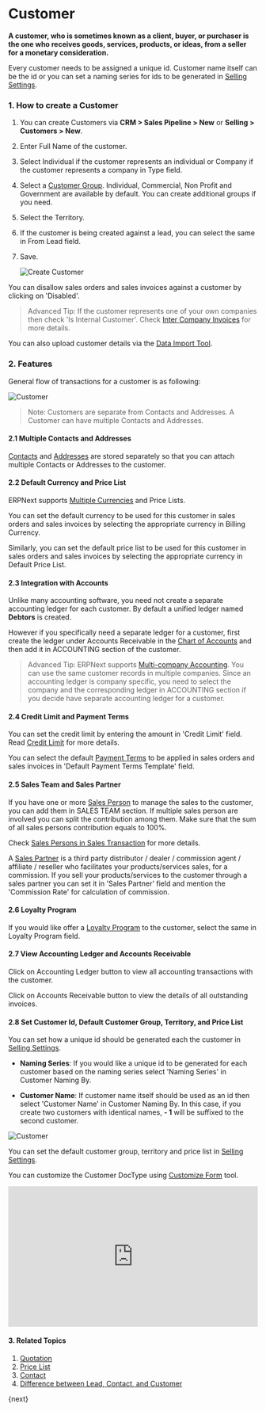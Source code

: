 <!-- add-breadcrumbs -->
# Customer

**A customer, who is sometimes known as a client, buyer, or purchaser is the one
who receives goods, services, products, or ideas, from a seller for a monetary
consideration.**

Every customer needs to be assigned a unique id. Customer name itself can be the id or you can set a naming series for ids to be generated in [Selling Settings](/docs/user/manual/en/selling/selling-settings).
### 1. How to create a Customer

1. You can create Customers via **CRM > Sales Pipeline > New** or **Selling > Customers > New**.
1. Enter Full Name of the customer.
1. Select Individual if the customer represents an individual or Company if the customer represents a company in Type field.
1. Select a [Customer Group](/docs/user/manual/en/CRM/customer-group). Individual, Commercial, Non Profit and Government are available by default. You can create additional groups if you need.
1. Select the Territory.
1. If the customer is being created against a lead, you can select the same in From Lead field.
1. Save.

    <img class="screenshot" alt="Create Customer" src="{{docs_base_url}}/assets/img/crm/create-customer.gif">

You can disallow sales orders and sales invoices against a customer by clicking on 'Disabled'.

>Advanced Tip: If the customer represents one of your own companies then check 'Is Internal Customer'. Check [Inter Company Invoices](/docs/user/manual/en/accounts/inter-company-invoices) for more details.

You can also upload customer details via the [Data Import Tool](/docs/user/manual/en/setting-up/data/data-import).

### 2. Features
General flow of transactions for a customer is as following:

<img class="screenshot" alt="Customer" src="{{docs_base_url}}/assets/img/crm/customer-to selling-flowchart.jpeg">

> Note: Customers are separate from Contacts and Addresses. A Customer can
have multiple Contacts and Addresses.

#### 2.1 Multiple Contacts and Addresses

[Contacts](/docs/user/manual/en/CRM/contact) and [Addresses](/docs/user/manual/en/CRM/address) are stored separately so that you can
attach multiple Contacts or Addresses to the customer.

#### 2.2 Default Currency and Price List
ERPNext supports [Multiple Currencies](/docs/user/manual/en/accounts/multi-currency-accounting) and Price Lists.

You can set the default currency to be used for this customer in sales orders and sales invoices by selecting the appropriate currency in Billing Currency.

Similarly, you can set the default price list to be used for this customer in sales orders and sales invoices by selecting the appropriate currency in Default Price List.

#### 2.3 Integration with Accounts

Unlike many accounting software, you need not create a separate accounting ledger for each customer.
By default a unified ledger named **Debtors** is created.

However if you specifically need a separate ledger for a customer, first create the ledger under
Accounts Receivable in the [Chart of Accounts](/docs/user/manual/en/accounts/chart-of-accounts.html) and then add it in ACCOUNTING section of the customer.

>Advanced Tip: ERPNext supports [Multi-company Accounting](/docs/user/manual/en/accounts/inter-company-journal-entry). You can use the same customer records in multiple companies. Since an accounting ledger is company specific, you need to select the company and the corresponding ledger in ACCOUNTING section if you decide have separate accounting ledger for a customer.

#### 2.4 Credit Limit and Payment Terms

You can set the credit limit by entering the amount in 'Credit Limit' field. Read [Credit Limit](/docs/user/manual/en/accounts/credit-limit) for more details.

You can select the default [Payment Terms](/docs/user/manual/en/accounts/payment-terms) to be applied in sales orders and sales invoices in 'Default Payment Terms Template' field.

#### 2.5 Sales Team and Sales Partner

If you have one or more [Sales Person](/docs/user/manual/en/CRM/sales-person) to manage the sales to the customer, you can add them in SALES TEAM section. If multiple sales person are involved you can split the contribution among them. Make sure that the sum of all sales persons contribution equals to 100%.

Check [Sales Persons in Sales Transaction](/docs/user/manual/en/selling/articles/sales-persons-in-the-sales-transactions) for more details.

A [Sales Partner](/docs/user/manual/en/selling/sales-partner) is a third party distributor / dealer / commission agent /
affiliate / reseller who facilitates your  products/services sales, for a commission.
If you sell your products/services to the customer through a sales partner you can set it in 'Sales Partner' field and mention the 'Commission Rate' for calculation of commission.

#### 2.6 Loyalty Program

If you would like offer a [Loyalty Program](/docs/user/manual/en/accounts/loyalty-program) to the customer, select the same in Loyalty Program field.

#### 2.7 View Accounting Ledger and Accounts Receivable

Click on Accounting Ledger button to view all accounting transactions with the customer.

Click on Accounts Receivable button to view the details of all outstanding invoices.

#### 2.8 Set Customer Id, Default Customer Group, Territory, and Price List

You can set how a unique id should be generated each the customer in [Selling Settings](/docs/user/manual/en/selling/selling-settings).

* **Naming Series**: If you would like a unique id to be generated for each customer based on the naming series select 'Naming Series' in Customer Naming By.

* **Customer Name**: If customer name itself should be used as an id then select 'Customer Name' in Customer Naming By. In this case, if you create two customers with identical names, **- 1** will be suffixed to the second customer.

<img class="screenshot" alt="Customer" src="{{docs_base_url}}/assets/img/crm/customer-with-identical-names.png">

You can set the default customer group, territory and price list in [Selling Settings](/docs/user/manual/en/selling/selling-settings).

You can customize the Customer DocType using [Customize Form](/docs/user/manual/en/customize-erpnext/custom-field) tool.

<div>
    <style>.embed-container { position: relative; padding-bottom: 56.25%; height: 0; overflow: hidden; max-width: 100%; } .embed-container iframe, .embed-container object, .embed-container embed { position: absolute; top: 0; left: 0; width: 100%; height: 100%; }
    </style>
    <div class='embed-container'>
        <iframe src='https://www.youtube.com/embed//zsrrVDk6VBs?end=212' frameborder='0' allowfullscreen>
        </iframe>
    </div>
</div>





#### 3. Related Topics
1. [Quotation](/docs/user/manual/en/selling/quotation)
1. [Price List](/docs/user/manual/en/stock/price-lists)
1. [Contact](/docs/user/manual/en/CRM/contact)
1. [Difference between Lead, Contact, and Customer](/docs/user/manual/en/CRM/articles/difference_between_lead_contact_and_customer)

{next}
